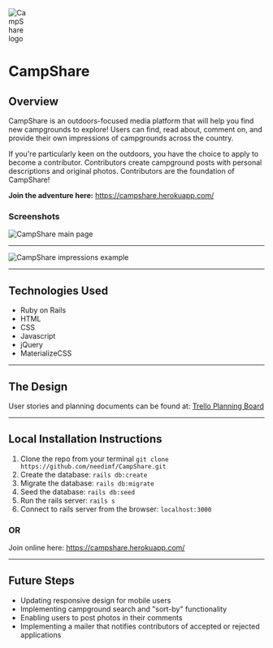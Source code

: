 <img src="https://i.imgur.com/qbuQcBU.png" alt="CampShare logo" style="max-width: 7%;"/>

# CampShare

## Overview

CampShare is an outdoors-focused media platform that will help you find new campgrounds to explore! Users can find, read about, comment on, and provide their own impressions of campgrounds across the country.

If you're particularly keen on the outdoors, you have the choice to apply to become a contributor. Contributors create campground posts with personal descriptions and original photos. Contributors are the foundation of CampShare!

**Join the adventure here:** https://campshare.herokuapp.com/

### Screenshots

<img src="https://i.imgur.com/eeXmhxX.png"
     alt="CampShare main page"
     style="margin: 0 auto; max-width: 80%;" />

---

<img src="https://i.imgur.com/NS0IZWN.png"
     alt="CampShare impressions example"
     style="margin: 0 auto; max-width: 80%;" />

---

## Technologies Used

- Ruby on Rails
- HTML
- CSS
- Javascript
- jQuery
- MaterializeCSS

---

## The Design

User stories and planning documents can be found at: [Trello Planning Board](https://trello.com/b/8PT5b0s0/camp-crud-app)

---

## Local Installation Instructions

1. Clone the repo from your terminal ```git clone https://github.com/needimf/CampShare.git```
2. Create the database: ```rails db:create```
3. Migrate the database: ```rails db:migrate```
4. Seed the database: ```rails db:seed```
5. Run the rails server: ```rails s```
6. Connect to rails server from the browser: ```localhost:3000```

### OR

Join online here: https://campshare.herokuapp.com/

---

## Future Steps

- Updating responsive design for mobile users
- Implementing campground search and "sort-by" functionality 
- Enabling users to post photos in their comments
- Implementing a mailer that notifies contributors of accepted or rejected applications